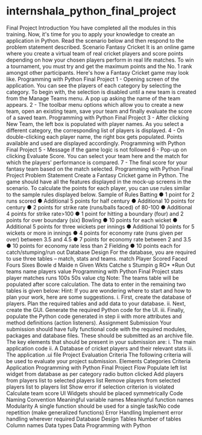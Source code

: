 # internshala_python_final_project
Final Project
Introduction
You have completed all the modules in this training. Now, it's time for you to apply your
knowledge to create an application in Python. Read the scenario below and then respond to
the problem statement described.
Scenario
Fantasy Cricket
It is an online game where you create a virtual team of real cricket players and score points
depending on how your chosen players perform in real life matches. To win a tournament,
you must try and get the maximum points and the No. 1 rank amongst other participants.
Here's how a Fantasy Cricket game may look like.
Programming with Python
Final Project
1 - Opening screen of the application. You can see the players of each category by selecting the category. To
begin with, the selection is disabled until a new team is created from the Manage Teams menu. A pop up asking
the name of the team appears.
2 - The toolbar menu options which allow you to create a new team, open an existing team, save your team and
finally evaluate the score of a saved team.
Programming with Python
Final Project
3 - After clicking New Team, the left box is populated with player names. As you select a different category, the
corresponding list of players is displayed.
4 - On double-clicking each player name, the right box gets populated. Points available and used are displayed
accordingly.
Programming with Python
Final Project
5 - Message if the game logic is not followed
6 - Pop-up on clicking Evaluate Score. You can select your team here and the match for which the players'
performance is compared.
7 - The final score for your fantasy team based on the match selected.
Programming with Python
Final Project
Problem Statement
Create a Fantasy Cricket game in Python. The game should have all the features displayed in
the mock-up screens in the scenario. To calculate the points for each player, you can use
rules similar to the sample rules displayed below.
Sample of Rules
Batting
● 1 point for 2 runs scored
● Additional 5 points for half century
● Additional 10 points for century
● 2 points for strike rate (runs/balls faced) of 80-100
● Additional 4 points for strike rate>100
● 1 point for hitting a boundary (four) and 2 points for over boundary (six)
Bowling
● 10 points for each wicket
● Additional 5 points for three wickets per innings
● Additional 10 points for 5 wickets or more in innings
● 4 points for economy rate (runs given per over) between 3.5 and 4.5
● 7 points for economy rate between 2 and 3.5
● 10 points for economy rate less than 2
Fielding
● 10 points each for catch/stumping/run out
Database Design
For the database, you are required to use three tables – match, stats and teams.
match
Player Scored Faced Fours Sixes Bowle
d
Maide
n
Given Wkts Catche
s
Stumpin
g
RO*
*Run Out
teams
name players value
Programming with Python
Final Project
stats
player matches runs 100s 50s value ctg
Note: The teams table will be populated after score calculation. The data to enter in the remaining
two tables is given below:
Hint: If you are wondering where to start and how to plan your work, here are some
suggestions.
i. First, create the database of players. Plan the required tables and add data to your
database.
ii. Next, create the GUI. Generate the required Python code for the UI.
iii. Finally, populate the Python code generated in step ii with more attributes and method
definitions (action listeners).
Assignment Submission
Your submission should have fully functional code with the required modules, packages and
database files. These should be submitted as an archive file. The key elements that should be
present in your submission are:
i. The main application code
ii. A Database of cricket players and their relevant stats
iii. The application .ui file
Project Evaluation Criteria
The following criteria will be used to evaluate your project submission.
Elements Categories Criteria
Application
Programming with Python
Final Project
Flow Populate left list widget from database as per category
radio button clicked
Add players from players list to selected players list
Remove players from selected players list to players list
Show error if selection criterion is violated
Calculate team score
UI Widgets should be placed symmetrically
Code
Naming Convention Meaningful variable names
Meaningful function names
Modularity A single function should be used for a single task/No
code repetition (make generalized functions)
Error Handling Implement error handling wherever required
Database
Design
Tables Number of tables
Column names
Data types
Data
Programming with Python

